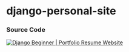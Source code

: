# django-personal-site








### Source Code


[![Django Beginner | Portfolio Resume Website](https://img.youtube.com/vi/pLN-OnXjOJg/maxresdefault.jpg)](https://www.youtube.com/watch?v=pLN-OnXjOJg&list=PL-51WBLyFTg38qZ0KHkJj-paDQAAu9HiP)

